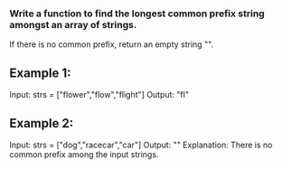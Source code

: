 ### Write a function to find the longest common prefix string amongst an array of strings.

If there is no common prefix, return an empty string "".

## Example 1:

Input: strs = ["flower","flow","flight"]
Output: "fl"

## Example 2:

Input: strs = ["dog","racecar","car"]
Output: ""
Explanation: There is no common prefix among the input strings.